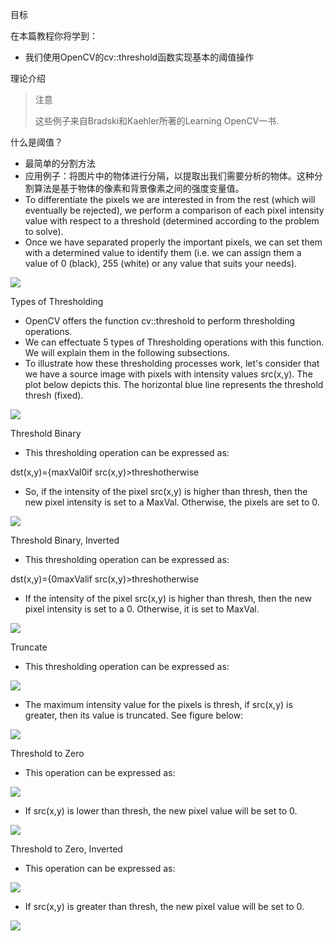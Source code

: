 目标

在本篇教程你将学到：

* 我们使用OpenCV的cv::threshold函数实现基本的阈值操作

理论介绍

> 注意
>
> 这些例子来自Bradski和Kaehler所著的Learning OpenCV一书. 

什么是阈值？

* 最简单的分割方法
* 应用例子：将图片中的物体进行分隔，以提取出我们需要分析的物体。这种分割算法是基于物体的像素和背景像素之间的强度变量值。
* To differentiate the pixels we are interested in from the rest (which will eventually be rejected), we perform a comparison of each pixel intensity value with respect to a threshold (determined according to the problem to solve).
* Once we have separated properly the important pixels, we can set them with a determined value to identify them (i.e. we can assign them a value of 0 (black), 255 (white) or any value that suits your needs).

![](https://docs.opencv.org/4.1.0/Threshold_Tutorial_Theory_Example.jpg)

Types of Thresholding

* OpenCV offers the function cv::threshold to perform thresholding operations.
* We can effectuate 5 types of Thresholding operations with this function. We will explain them in the following subsections.
* To illustrate how these thresholding processes work, let's consider that we have a source image with pixels with intensity values src(x,y). The plot below depicts this. The horizontal blue line represents the threshold thresh (fixed).

![](https://docs.opencv.org/4.1.0/Threshold_Tutorial_Theory_Base_Figure.png)

Threshold Binary

* This thresholding operation can be expressed as:

dst(x,y)={maxVal0if src(x,y)>threshotherwise

* So, if the intensity of the pixel src(x,y) is higher than thresh, then the new pixel intensity is set to a MaxVal. Otherwise, the pixels are set to 0.

![](https://docs.opencv.org/4.1.0/Threshold_Tutorial_Theory_Binary.png)

Threshold Binary, Inverted

* This thresholding operation can be expressed as:

dst(x,y)={0maxValif src(x,y)>threshotherwise

* If the intensity of the pixel src(x,y) is higher than thresh, then the new pixel intensity is set to a 0. Otherwise, it is set to MaxVal.

![](https://docs.opencv.org/4.1.0/Threshold_Tutorial_Theory_Binary_Inverted.png)

Truncate

* This thresholding operation can be expressed as:

![](http://latex.codecogs.com/gif.latex?\texttt{dst}(x,y)=%5Cbegin%7Bcases%7D%20%26%200%2C%20%5Ctexttt%7Bsrc%7D%28x%2Cy%29%3E%20%5Ctexttt%7Bthresh%7D%20%5C%5C%20%26%20%5Ctexttt%7BmavVal%7D%2Cotherwise%20%5Cend%7Bcases%7D)

* The maximum intensity value for the pixels is thresh, if src(x,y) is greater, then its value is truncated. See figure below:

![](https://docs.opencv.org/4.1.0/Threshold_Tutorial_Theory_Truncate.png)

Threshold to Zero

* This operation can be expressed as:

![](http://latex.codecogs.com/gif.latex?\texttt{dst}(x,y)=%5Cbegin%7Bcases%7D%20%26%20%5Ctexttt%7Bthreshold%7D%2C%20%5Ctexttt%7Bsrc%7D%28x%2Cy%29%3E%20%5Ctexttt%7Bthresh%7D%20%5C%5C%20%26%20%5Ctexttt%7Bsrc%7D%28x%2Cy%29%2Cotherwise%20%5Cend%7Bcases%7D)

* If src(x,y) is lower than thresh, the new pixel value will be set to 0.

![](https://docs.opencv.org/4.1.0/Threshold_Tutorial_Theory_Zero.png)

Threshold to Zero, Inverted

* This operation can be expressed as:

![](http://latex.codecogs.com/gif.latex?\texttt{dst}(x,y)=%5Cbegin%7Bcases%7D%20%26%20maxVal%2C%20%5Ctexttt%7Bsrc%7D%28x%2Cy%29%3E%20%5Ctexttt%7Bthresh%7D%20%5C%5C%20%26%200%2Cotherwise%20%5Cend%7Bcases%7D)

* If src(x,y) is greater than thresh, the new pixel value will be set to 0.

![](https://docs.opencv.org/4.1.0/Threshold_Tutorial_Theory_Zero_Inverted.png)